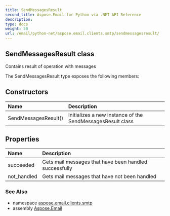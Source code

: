 ```yaml
---
title: SendMessagesResult
second_title: Aspose.Email for Python via .NET API Reference
description: 
type: docs
weight: 50
url: /email/python-net/aspose.email.clients.smtp/sendmessagesresult/
---
```


## SendMessagesResult class

Contains result of operation with messages

The SendMessagesResult type exposes the following members:
## Constructors
| Name | Description |
| :- | :- |
|SendMessagesResult()|Initializes a new instance of the SendMessagesResult class|
## Properties
| Name | Description |
| :- | :- |
|succeeded|Gets mail messages that have been handled successfully|
|not_handled|Gets mail messages that have not been handled|

### See Also

* namespace [aspose.email.clients.smtp](/email/python-net/aspose.email.clients.smtp/)
* assembly [Aspose.Email](/slides/python-net/)

